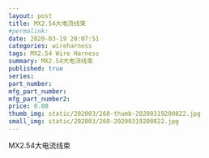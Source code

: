 ```yaml
---
layout: post
title: MX2.54大电流线束
#permalink: 
date: 2020-03-19 20:07:51
categories: wireharness
tags: MX2.54 Wire Harness
summary: MX2.54大电流线束
published: true 
series: 
part_number: 
mfg_part_number: 
mfg_part_number2: 
price: 0.00
thumb_img: static/202003/260-thumb-20200319200822.jpg
small_img: static/202003/260-20200319200822.jpg
---
```



MX2.54大电流线束